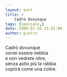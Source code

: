 ```yaml
---
layout: post
title: >
    Cadrò Dovunque
tags: [speciale,]
date: 2009-07-26 15:51:00
author: pietro
---
```

Cadrò dovunque<br/>vorrei essere nebbia<br/>e non vedrete oltre,<br/>senza astio più la rabbia<br/>coprirà come una coltre.
